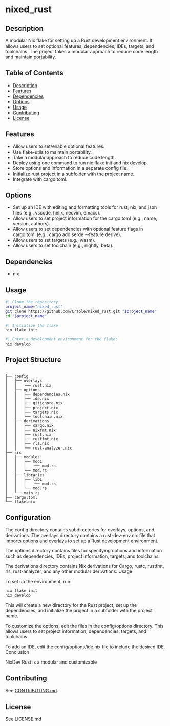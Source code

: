 # nixed_rust

## Description

A modular Nix flake for setting up a Rust development environment. It allows users to set optional features, dependencies, IDEs, targets, and toolchains. The project takes a modular approach to reduce code length and maintain portability.

## Table of Contents

- [Description](#description)
- [Features](#features)
- [Dependencies](#dependencies)
- [Options](#options)
- [Usage](#usage)
- [Contributing](#contributing)
- [License](#license)

## Features

- Allow users to set/enable optional features.
- Use flake-utils to maintain portability.
- Take a modular approach to reduce code length.
- Deploy using one command to run nix flake init and nix develop.
- Store options and information in a separate config file.
- Initialize rust project in a subfolder with the project name.
- Integrate with cargo.toml.

## Options

- Set up an IDE with editing and formatting tools for rust, nix, and json files (e.g., vscode, helix, neovim, emacs).
- Allow users to set project information for the cargo.toml (e.g., name, version, authors).
- Allow users to set dependencies with optional feature flags in cargo.toml (e.g., cargo add serde --feature derive).
- Allow users to set targets (e.g., wasm).
- Allow users to set toolchain (e.g., nightly, beta).

## Dependencies

- nix

## Usage

```sh
#| Clone the repository.
project_name="nixed_rust"
git clone https://github.com/Craole/nixed_rust.git "$project_name"
cd "$project_name"

#| Initialize the flake
nix flake init

#| Enter a development environment for the flake:
nix develop
```

## Project Structure

```fd | as-tree
.
├── config
│   ├── overlays
│   │   └── rust.nix
│   ├── options
│   │   ├── dependencies.nix
│   │   ├── ide.nix
│   │   ├── gitignore.nix
│   │   ├── project.nix
│   │   ├── targets.nix
│   │   └── toolchain.nix
│   ├── derivations
│   │   ├── cargo.nix
│   │   ├── nixfmt.nix
│   │   ├── rust.nix
│   │   ├── rustfmt.nix
│   │   ├── rls.nix
│   │   └── rust-analyzer.nix
├── src
│   ├── modules
│   │   ├── mod1
│   │   │   ├── mod.rs
│   │   └── mod.rs
│   ├── libraries
│   │   ├── lib1
│   │   │   ├── mod.rs
│   │   └── mod.rs
│   └── main.rs
├── cargo.toml
└── flake.nix
```

## Configuration

The config directory contains subdirectories for overlays, options, and derivations. The overlays directory contains a rust-dev-env.nix file that imports options and overlays to set up a Rust development environment.

The options directory contains files for specifying options and information such as dependencies, IDEs, project information, targets, and toolchains.

The derivations directory contains Nix derivations for Cargo, rustc, rustfmt, rls, rust-analyzer, and any other modular derivations.
Usage

To set up the environment, run:

```sh
nix flake init
nix develop
```

This will create a new directory for the Rust project, set up the dependencies, and initialize the project in a subfolder with the project name.

To customize the options, edit the files in the config/options directory. This allows users to set project information, dependencies, targets, and toolchains.

To add an IDE, edit the config/options/ide.nix file to include the desired IDE.
Conclusion

NixDev Rust is a modular and customizable

## Contributing

See [CONTRIBUTING.md](https://github.com/Craole/nixed_rust.githttps://github.com/pivotal/LicenseFinder/blob/master/CONTRIBUTING.md).

## License

See LICENSE.md
